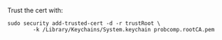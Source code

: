 Trust the cert with:

```
sudo security add-trusted-cert -d -r trustRoot \
        -k /Library/Keychains/System.keychain probcomp.rootCA.pem
```
